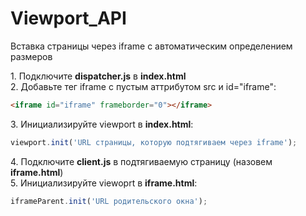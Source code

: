 # Viewport_API
Вставка страницы через iframe с автоматическим определением размеров

1\. Подключите **dispatcher.js** в **index.html**
<br/>2\. Добавьте тег iframe c пустым аттрибутом src и id="iframe":
```html
<iframe id="iframe" frameborder="0"></iframe>
```
3\. Инициализируйте viewport в **index.html**:
```javascript
viewport.init('URL страницы, которую подтягиваем через iframe');
```
4\. Подключите **client.js** в подтягиваемую страницу (назовем **iframe.html**)
<br/>5\. Инициализируйте viewoprt в **iframe.html**:
```javascript
iframeParent.init('URL родительского окна');
```
